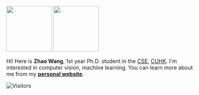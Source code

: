 <img src="https://github-readme-stats.vercel.app/api?username=kyfafyd&count_private=true&show_icons=true&layout=compact&hide=prs&hide_title=true" height="120"> <img src="https://github-readme-stats.vercel.app/api/top-langs/?username=kyfafyd&layout=compact&exclude_repo=HDL-ZJU&hide_title=true&langs_count=4" height="120">

Hi! Here is **Zhao Wang**, 1st year Ph.D. student in the [CSE](http://www.cse.cuhk.edu.hk/), [CUHK](http://www.cuhk.edu.hk/). 
I'm interested in computer vision, machine learning.
You can learn more about me from my **[personal website](http://kyfafyd.wang)**.

![Visitors](https://visitor-badge.laobi.icu/badge?page_id=Kyfafyd) 
